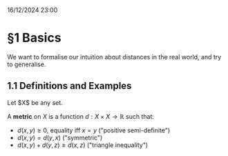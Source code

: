 16/12/2024 23:00
# §1 Basics

We want to formalise our intuition about distances in the real world, and try to generalise.

## 1.1 Definitions and Examples

<Defn name="metric space">
Let $X$ be any set.

A **metric** on $X$ is a function $d:X \times X \rightarrow \mathbb{R}$ such that:

- $d(x,y) \geq 0$, equality iff $x=y$ ("positive semi-definite")
- $d(x,y) = d(y,x)$ ("symmetric")
- $d(x,y) + d(y,z) \geq d(x,z)$ ("triangle inequality")
</Defn>

<IncompleteMessage/>